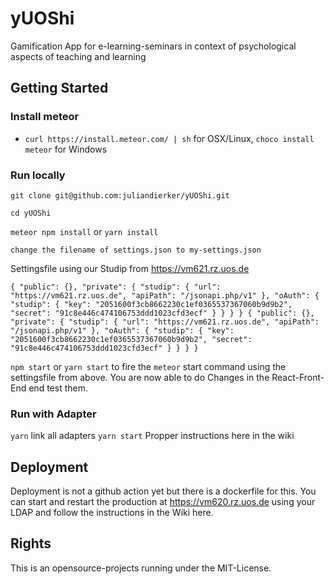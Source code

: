 # yUOShi
Gamification App for e-learning-seminars in context of psychological aspects of teaching and learning

## Getting Started

### Install meteor

- `curl https://install.meteor.com/ | sh` for OSX/Linux, `choco install meteor` for Windows

### Run locally

`git clone git@github.com:juliandierker/yUOShi.git`

`cd yUOShi`

`meteor npm install` or `yarn install`

`change the filename of settings.json to my-settings.json`

Settingsfile using our Studip from https://vm621.rz.uos.de

`
{
  "public": {},
  "private": {
    "studip": {
      "url": "https://vm621.rz.uos.de",
      "apiPath": "/jsonapi.php/v1"
    },
    "oAuth": {
      "studip": {
        "key": "2051600f3cb8662230c1ef0365537367060b9d9b2",
        "secret": "91c8e446c474106753ddd1023cfd3ecf"
      }
    }
  }
}
{
  "public": {},
  "private": {
    "studip": {
      "url": "https://vm621.rz.uos.de",
      "apiPath": "/jsonapi.php/v1"
    },
    "oAuth": {
      "studip": {
        "key": "2051600f3cb8662230c1ef0365537367060b9d9b2",
        "secret": "91c8e446c474106753ddd1023cfd3ecf"
      }
    }
  }
}
`

`npm start` or `yarn start` to fire the `meteor` start command using the settingsfile from above.
You are now able to do Changes in the React-Front-End end test them.

### Run with Adapter

`yarn`
link all adapters
`yarn start`
Propper instructions here in the wiki

## Deployment
Deployment is not a github action yet but there is a dockerfile for this. You can start and restart the production at https://vm620.rz.uos.de using your LDAP and follow the instructions in the Wiki here.

## Rights 
This is an opensource-projects running under the MIT-License.
